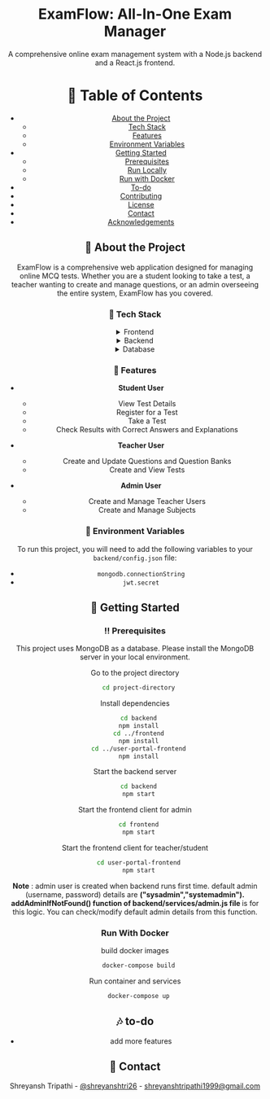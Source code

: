 
<div align="center">
  <h1>ExamFlow: All-In-One Exam Manager</h1>
  <p>
    A comprehensive online exam management system with a Node.js backend and a React.js frontend.
  </p>
  

<!-- Table of Contents -->
# :notebook_with_decorative_cover: Table of Contents

- [About the Project](#star2-about-the-project)
  * [Tech Stack](#space_invader-tech-stack)
  * [Features](#dart-features)
  * [Environment Variables](#key-environment-variables)
- [Getting Started](#toolbox-getting-started)
  * [Prerequisites](#bangbang-prerequisites)
  * [Run Locally](#running-run-locally)
  * [Run with Docker](#run-with-docker)
- [To-do](#notes-to-do)
- [Contributing](#wave-contributing)
- [License](#warning-license)
- [Contact](#handshake-contact)
- [Acknowledgements](#gem-acknowledgements)

<!-- About the Project -->
## :star2: About the Project
  ExamFlow is a comprehensive web application designed for managing online MCQ tests. Whether you are a student looking to take a test, a teacher wanting to create and manage questions, or an admin overseeing the entire system, ExamFlow has you covered.

<!-- TechStack -->
### :space_invader: Tech Stack

<details>
  <summary>Frontend</summary>
  <ul>
    <li><a href="https://reactjs.org/">React.js</a></li>
    <li><a href="https://react-redux.js.org/">React-Redux</a></li>
    <li><a href="https://www.mui.com">Material UI library</a></li>
    <li><a href="https://html.com/html5/">HTML 5</a></li>
    <li><a href="https://www.css3.com/">CSS 3</a></li>
  </ul>
</details>

<details>
  <summary>Backend</summary>
  <ul>
    <li><a href="https://www.nodejs.org">Node.js</a></li>
    <li><a href="https://www.expressjs.com/">Express.js</a></li>
    <li><a href="https://www.passportjs.org/">Passport.js</a></li>
  </ul>
</details>

<details>
<summary>Database</summary>
  <ul>
    <li><a href="https://www.mongodb.com/">MongoDB</a></li>
  </ul>
</details>


<!-- Features -->
### :dart: Features

- **Student User**
  - View Test Details
  - Register for a Test
  - Take a Test
  - Check Results with Correct Answers and Explanations

- **Teacher User**
  - Create and Update Questions and Question Banks
  - Create and View Tests

- **Admin User**
  - Create and Manage Teacher Users
  - Create and Manage Subjects

<!-- Env Variables -->
### :key: Environment Variables

To run this project, you will need to add the following variables to your `backend/config.json` file:

- `mongodb.connectionString`
- `jwt.secret`

<!-- Getting Started -->
## :toolbox: Getting Started

<!-- Prerequisites -->
### :bangbang: Prerequisites

This project uses MongoDB as a database. Please install the MongoDB server in your local environment.

Go to the project directory

```bash
  cd project-directory
```

Install dependencies

```bash
  cd backend
  npm install
  cd ../frontend
  npm install
  cd ../user-portal-frontend
  npm install
```

Start the backend server

```bash
  cd backend
  npm start
```

Start the frontend client for admin

```bash
  cd frontend
  npm start
```

Start the frontend client for teacher/student

```bash
  cd user-portal-frontend
  npm start
```

<b>Note</b> : admin user is created when backend runs first time. default admin (username, password) details are <b>("sysadmin","systemadmin"). addAdminIfNotFound() function of backend/services/admin.js file </b> is for this logic. You can check/modify default admin details from this function.

<!-- Run with Docker -->
### Run With Docker

build docker images

```bash
  docker-compose build
```

Run container and services

```bash
  docker-compose up
```
<!-- To Do -->
## :notes: to-do
  <ul>
  <li> add more features </li>
  </ul>

<!-- Contact -->
## :handshake: Contact

Shreyansh Tripathi - [@shreyanshtri26](https://twitter.com/shreyanshtri26) - shreyanshtripathi1999@gmail.com





